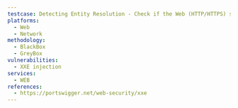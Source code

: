```yaml
---
testcase: Detecting Entity Resolution - Check if the Web (HTTP/HTTPS) service resolves simple internal XML entities by injecting a basic DTD (e.g., <!ENTITY demo "ENTITY_INJECTED">) and observing if the entity is reflected in the response
platforms: 
  - Web
  - Network
methodology: 
  - BlackBox
  - GreyBox
vulnerabilities:
  - XXE injection
services:
  - WEB
references:
  - https://portswigger.net/web-security/xxe
---
```

